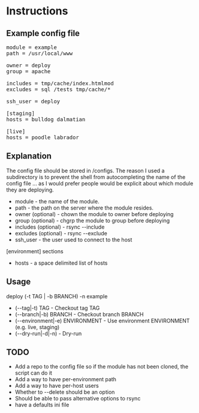 Instructions
============

Example config file
-------------------
<pre>module = example
path = /usr/local/www

owner = deploy
group = apache

includes = tmp/cache/index.htmlmod
excludes = sql /tests tmp/cache/*

ssh_user = deploy

[staging]
hosts = bulldog dalmatian

[live]
hosts = poodle labrador</pre>

Explanation
-----------
The config file should be stored in /configs.  The reason I used a subdirectory is to prevent the shell from autocompleting the name of the config file ... as I would prefer people would be explicit about which module they are deploying.

* module - the name of the module.
* path - the path on the server where the module resides.
* owner (optional) - chown the module to owner before deploying
* group (optional) - chgrp the module to group before deploying
* includes (optional) - rsync --include
* excludes (optional) - rsync --exclude
* ssh_user - the user used to connect to the host

[environment] sections
* hosts - a space delimited list of hosts

Usage
-----
deploy (-t TAG | -b BRANCH) -n example

* (--tag|-t) TAG - Checkout tag TAG
* (--branch|-b) BRANCH - Checkout branch BRANCH
* (--environment|-e) ENVIRONMENT - Use environment ENVIRONMENT (e.g. live, staging)
* (--dry-run|-d|-n) - Dry-run

TODO
----
* Add a repo to the config file so if the module has not been cloned, the script can do it
* Add a way to have per-environment path
* Add a way to have per-host users
* Whether to --delete should be an option
* Should be able to pass alternative options to rsync
* have a defaults ini file